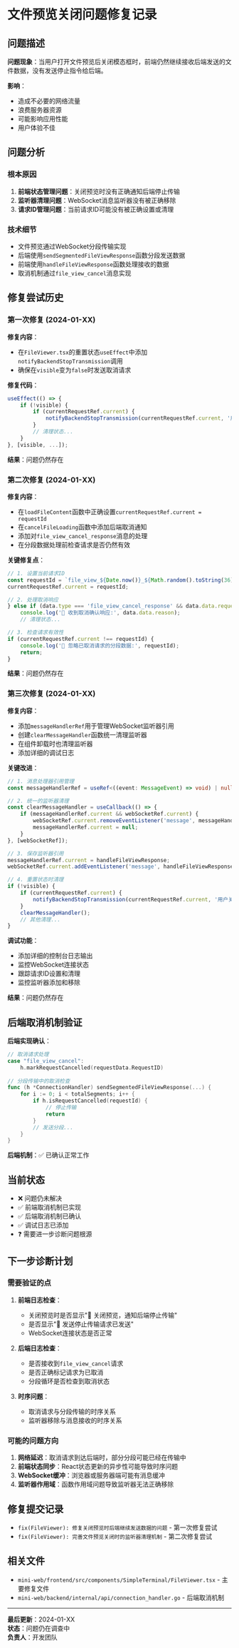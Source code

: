 # 文件预览关闭问题修复记录

## 问题描述

**问题现象**：当用户打开文件预览后关闭模态框时，前端仍然继续接收后端发送的文件数据，没有发送停止指令给后端。

**影响**：
- 造成不必要的网络流量
- 浪费服务器资源
- 可能影响应用性能
- 用户体验不佳

## 问题分析

### 根本原因
1. **前端状态管理问题**：关闭预览时没有正确通知后端停止传输
2. **监听器清理问题**：WebSocket消息监听器没有被正确移除
3. **请求ID管理问题**：当前请求ID可能没有被正确设置或清理

### 技术细节
- 文件预览通过WebSocket分段传输实现
- 后端使用`sendSegmentedFileViewResponse`函数分段发送数据
- 前端使用`handleFileViewResponse`函数处理接收的数据
- 取消机制通过`file_view_cancel`消息实现

## 修复尝试历史

### 第一次修复 (2024-01-XX)
**修复内容**：
- 在`FileViewer.tsx`的重置状态`useEffect`中添加`notifyBackendStopTransmission`调用
- 确保在`visible`变为`false`时发送取消请求

**修复代码**：
```typescript
useEffect(() => {
    if (!visible) {
        if (currentRequestRef.current) {
            notifyBackendStopTransmission(currentRequestRef.current, '用户关闭了预览');
        }
        // 清理状态...
    }
}, [visible, ...]);
```

**结果**：问题仍然存在

### 第二次修复 (2024-01-XX)
**修复内容**：
- 在`loadFileContent`函数中正确设置`currentRequestRef.current = requestId`
- 在`cancelFileLoading`函数中添加后端取消通知
- 添加对`file_view_cancel_response`消息的处理
- 在分段数据处理前检查请求是否仍然有效

**关键修复点**：
```typescript
// 1. 设置当前请求ID
const requestId = `file_view_${Date.now()}_${Math.random().toString(36).substr(2, 9)}`;
currentRequestRef.current = requestId;

// 2. 处理取消响应
} else if (data.type === 'file_view_cancel_response' && data.data.requestId === requestId) {
    console.log('📄 收到取消确认响应:', data.data.reason);
    // 清理状态...

// 3. 检查请求有效性
if (currentRequestRef.current !== requestId) {
    console.log('📄 忽略已取消请求的分段数据:', requestId);
    return;
}
```

**结果**：问题仍然存在

### 第三次修复 (2024-01-XX)
**修复内容**：
- 添加`messageHandlerRef`用于管理WebSocket监听器引用
- 创建`clearMessageHandler`函数统一清理监听器
- 在组件卸载时也清理监听器
- 添加详细的调试日志

**关键改进**：
```typescript
// 1. 消息处理器引用管理
const messageHandlerRef = useRef<((event: MessageEvent) => void) | null>(null);

// 2. 统一的监听器清理
const clearMessageHandler = useCallback(() => {
    if (messageHandlerRef.current && webSocketRef.current) {
        webSocketRef.current.removeEventListener('message', messageHandlerRef.current);
        messageHandlerRef.current = null;
    }
}, [webSocketRef]);

// 3. 保存监听器引用
messageHandlerRef.current = handleFileViewResponse;
webSocketRef.current.addEventListener('message', handleFileViewResponse);

// 4. 重置状态时清理
if (!visible) {
    if (currentRequestRef.current) {
        notifyBackendStopTransmission(currentRequestRef.current, '用户关闭了预览');
    }
    clearMessageHandler();
    // 其他清理...
}
```

**调试功能**：
- 添加详细的控制台日志输出
- 监控WebSocket连接状态
- 跟踪请求ID设置和清理
- 监控监听器添加和移除

**结果**：问题仍然存在

## 后端取消机制验证

**后端实现确认**：
```go
// 取消请求处理
case "file_view_cancel":
    h.markRequestCancelled(requestData.RequestID)
    
// 分段传输中的取消检查
func (h *ConnectionHandler) sendSegmentedFileViewResponse(...) {
    for i := 0; i < totalSegments; i++ {
        if h.isRequestCancelled(requestId) {
            // 停止传输
            return
        }
        // 发送分段...
    }
}
```

**后端机制**：✅ 已确认正常工作

## 当前状态

- ❌ 问题仍未解决
- ✅ 前端取消机制已实现
- ✅ 后端取消机制已确认
- ✅ 调试日志已添加
- ❓ 需要进一步诊断问题根源

## 下一步诊断计划

### 需要验证的点
1. **前端日志检查**：
   - 关闭预览时是否显示"📄 关闭预览，通知后端停止传输"
   - 是否显示"📄 发送停止传输请求已发送"
   - WebSocket连接状态是否正常

2. **后端日志检查**：
   - 是否接收到`file_view_cancel`请求
   - 是否正确标记请求为已取消
   - 分段循环是否检查到取消状态

3. **时序问题**：
   - 取消请求与分段传输的时序关系
   - 监听器移除与消息接收的时序关系

### 可能的问题方向
1. **网络延迟**：取消请求到达后端时，部分分段可能已经在传输中
2. **前端状态同步**：React状态更新的异步性可能导致时序问题
3. **WebSocket缓冲**：浏览器或服务器端可能有消息缓冲
4. **监听器作用域**：函数作用域问题导致监听器无法正确移除

## 修复提交记录

- `fix(FileViewer): 修复关闭预览时后端继续发送数据的问题` - 第一次修复尝试
- `fix(FileViewer): 完善文件预览关闭时的监听器清理机制` - 第二次修复尝试

## 相关文件

- `mini-web/frontend/src/components/SimpleTerminal/FileViewer.tsx` - 主要修复文件
- `mini-web/backend/internal/api/connection_handler.go` - 后端取消机制

---

**最后更新**：2024-01-XX  
**状态**：问题仍在调查中  
**负责人**：开发团队 